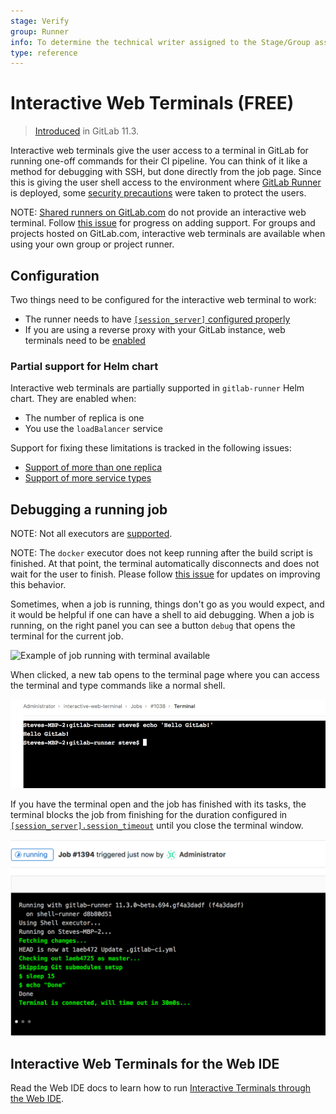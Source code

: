 ```yaml
---
stage: Verify
group: Runner
info: To determine the technical writer assigned to the Stage/Group associated with this page, see https://about.gitlab.com/handbook/engineering/ux/technical-writing/#assignments
type: reference
---
```


# Interactive Web Terminals **(FREE)**

> [Introduced](https://gitlab.com/gitlab-org/gitlab-foss/-/issues/50144) in GitLab 11.3.

Interactive web terminals give the user access to a terminal in GitLab for
running one-off commands for their CI pipeline. You can think of it like a method for
debugging with SSH, but done directly from the job page. Since this is giving the user
shell access to the environment where [GitLab Runner](https://docs.gitlab.com/runner/)
is deployed, some [security precautions](../../administration/integration/terminal.md#security) were
taken to protect the users.

NOTE:
[Shared runners on GitLab.com](../runners/index.md) do not
provide an interactive web terminal. Follow [this
issue](https://gitlab.com/gitlab-org/gitlab/-/issues/24674) for progress on
adding support. For groups and projects hosted on GitLab.com, interactive web
terminals are available when using your own group or project runner.

## Configuration

Two things need to be configured for the interactive web terminal to work:

- The runner needs to have [`[session_server]` configured
  properly](https://docs.gitlab.com/runner/configuration/advanced-configuration.html#the-session_server-section)
- If you are using a reverse proxy with your GitLab instance, web terminals need to be
  [enabled](../../administration/integration/terminal.md#enabling-and-disabling-terminal-support)

### Partial support for Helm chart

Interactive web terminals are partially supported in `gitlab-runner` Helm chart.
They are enabled when:

- The number of replica is one
- You use the `loadBalancer` service

Support for fixing these limitations is tracked in the following issues:

- [Support of more than one replica](https://gitlab.com/gitlab-org/charts/gitlab-runner/-/issues/323)
- [Support of more service types](https://gitlab.com/gitlab-org/charts/gitlab-runner/-/issues/324)

## Debugging a running job

NOTE:
Not all executors are
[supported](https://docs.gitlab.com/runner/executors/#compatibility-chart).

NOTE:
The `docker` executor does not keep running
after the build script is finished. At that point, the terminal automatically
disconnects and does not wait for the user to finish. Please follow [this
issue](https://gitlab.com/gitlab-org/gitlab-runner/-/issues/3605) for updates on
improving this behavior.

Sometimes, when a job is running, things don't go as you would expect, and it
would be helpful if one can have a shell to aid debugging. When a job is
running, on the right panel you can see a button `debug` that opens the terminal
for the current job.

![Example of job running with terminal
available](img/interactive_web_terminal_running_job.png)

When clicked, a new tab opens to the terminal page where you can access
the terminal and type commands like a normal shell.

![terminal of the job](img/interactive_web_terminal_page.png)

If you have the terminal open and the job has finished with its tasks, the
terminal blocks the job from finishing for the duration configured in
[`[session_server].session_timeout`](https://docs.gitlab.com/runner/configuration/advanced-configuration.html#the-session_server-section) until you
close the terminal window.

![finished job with terminal open](img/finished_job_with_terminal_open.png)

## Interactive Web Terminals for the Web IDE

Read the Web IDE docs to learn how to run [Interactive Terminals through the Web IDE](../../user/project/web_ide/index.md#interactive-web-terminals-for-the-web-ide).
